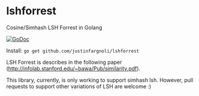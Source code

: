 # lshforrest

Cosine/Simhash LSH Forrest in Golang

[![GoDoc](https://godoc.org/github.com/justinfargnoli/lshforrest?status.svg)](https://godoc.org/github.com/justinfargnoli/lshforrest)

Install: `go get github.com/justinfargnoli/lshforrest`

LSH Forrest is describes in the following paper (http://infolab.stanford.edu/~bawa/Pub/similarity.pdf).

This library, currently, is only working to support simhash lsh. However, pull 
requests to support other variations of LSH are welcome :)